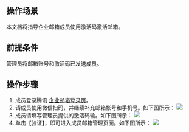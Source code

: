 ## 操作场景
本文档将指导企业邮箱成员使用激活码激活邮箱。

## 前提条件
管理员将邮箱账号和激活码已发送成员。

## 操作步骤
1. 成员登录腾讯 [企业邮箱登录页](https://exmail.qq.com/)。
2. 请成员使用微信扫码，并继续补充邮箱帐号和手机号。如下图所示：
![](https://main.qcloudimg.com/raw/887d4f9f832f4176be549d5bb5733885.png)
3. 成员请填写管理员提供的激活码输。如下图所示：
![](https://main.qcloudimg.com/raw/1ba4b53a25cfd442b26865d66f444f56.png)
4. 单击【验证】，即可进入成员邮箱管理页面。如下图所示：
![](https://main.qcloudimg.com/raw/3cbde1f4fc5ae874973fa86557adb9d4.png)


